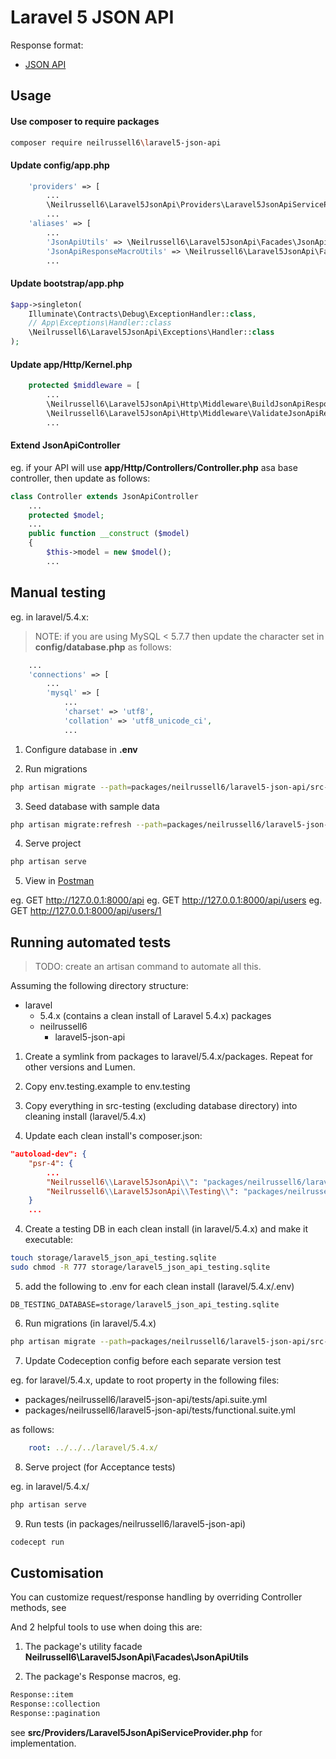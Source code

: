 Laravel 5 JSON API
==================

Response format:

* [JSON API](http://jsonapi.org/format/)

## Usage

#### Use composer to require packages

```bash
composer require neilrussell6\laravel5-json-api
```

#### Update config/app.php

```php
    'providers' => [
        ...
        \Neilrussell6\Laravel5JsonApi\Providers\Laravel5JsonApiServiceProvider::class,
        ...
    'aliases' => [
        ...
        'JsonApiUtils' => \Neilrussell6\Laravel5JsonApi\Facades\JsonApiUtils::class,
        'JsonApiResponseMacroUtils' => \Neilrussell6\Laravel5JsonApi\Facades\JsonApiResponseMacroUtils::class,
        ...
```

#### Update bootstrap/app.php

```php
$app->singleton(
    Illuminate\Contracts\Debug\ExceptionHandler::class,
    // App\Exceptions\Handler::class
    \Neilrussell6\Laravel5JsonApi\Exceptions\Handler::class
);
```

#### Update app/Http/Kernel.php

```php
    protected $middleware = [
        ...
        \Neilrussell6\Laravel5JsonApi\Http\Middleware\BuildJsonApiResponse::class,
        \Neilrussell6\Laravel5JsonApi\Http\Middleware\ValidateJsonApiRequest::class,
        ...
```

#### Extend JsonApiController

eg. if your API will use **app/Http/Controllers/Controller.php** asa base controller, then update as follows:

```php
class Controller extends JsonApiController
    ...
    protected $model;
    ...
    public function __construct ($model)
    {
        $this->model = new $model();
        ...
```

## Manual testing

eg. in laravel/5.4.x:

> NOTE: if you are using MySQL < 5.7.7 then update the character set in **config/database.php** as follows:

```php
    ...
    'connections' => [
        ...
        'mysql' => [
            ...
            'charset' => 'utf8',
            'collation' => 'utf8_unicode_ci',
            ...
```

1) Configure database in **.env**

2) Run migrations

```bash
php artisan migrate --path=packages/neilrussell6/laravel5-json-api/src-testing/database/migrations
```

3) Seed database with sample data

```bash
php artisan migrate:refresh --path=packages/neilrussell6/laravel5-json-api/src-testing/database/migrations
```

4) Serve project

```bash
php artisan serve
```

5) View in [Postman](https://chrome.google.com/webstore/detail/postman/fhbjgbiflinjbdggehcddcbncdddomop?hl=en)

eg. GET http://127.0.0.1:8000/api
eg. GET http://127.0.0.1:8000/api/users
eg. GET http://127.0.0.1:8000/api/users/1


## Running automated tests

      
> TODO: create an artisan command to automate all this.

Assuming the following directory structure:

 * laravel
   * 5.4.x (contains a clean install of Laravel 5.4.x)
 packages
   * neilrussell6
     * laravel5-json-api

1) Create a symlink from packages to  laravel/5.4.x/packages.
   Repeat for other versions and Lumen.

2) Copy env.testing.example to env.testing

3) Copy everything in src-testing (excluding database directory) into cleaning install (laravel/5.4.x)

4) Update each clean install's composer.json:

```json
"autoload-dev": {
    "psr-4": {
        ...
        "Neilrussell6\\Laravel5JsonApi\\": "packages/neilrussell6/laravel5-json-api/src/",
        "Neilrussell6\\Laravel5JsonApi\\Testing\\": "packages/neilrussell6/laravel5-json-api/src-testing/"
    }
    ...
```

4) Create a testing DB in each clean install (in laravel/5.4.x) and make it executable:

```bash
touch storage/laravel5_json_api_testing.sqlite
sudo chmod -R 777 storage/laravel5_json_api_testing.sqlite
```

5) add the following to .env for each clean install (laravel/5.4.x/.env)

```
DB_TESTING_DATABASE=storage/laravel5_json_api_testing.sqlite
```

6) Run migrations (in laravel/5.4.x)

```bash
php artisan migrate --path=packages/neilrussell6/laravel5-json-api/src-testing/database/migrations --database=sqlite_testing
```

7) Update Codeception config before each separate version test

eg. for laravel/5.4.x, update to root property in the following files:

* packages/neilrussell6/laravel5-json-api/tests/api.suite.yml
* packages/neilrussell6/laravel5-json-api/tests/functional.suite.yml

as follows:

```yml
    root: ../../../laravel/5.4.x/
```

8) Serve project (for Acceptance tests)

eg. in laravel/5.4.x/

```bash
php artisan serve
```

9) Run tests (in packages/neilrussell6/laravel5-json-api)

```bash
codecept run
```

## Customisation

You can customize request/response handling by overriding Controller methods, see

And 2 helpful tools to use when doing this are:

1) The package's utility facade **Neilrussell6\Laravel5JsonApi\Facades\JsonApiUtils**

2) The package's Response macros, eg.

```php
Response::item
Response::collection
Response::pagination
```

see **src/Providers/Laravel5JsonApiServiceProvider.php** for implementation.